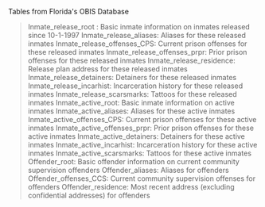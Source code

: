 Tables from Florida's OBIS Database

>Inmate_release_root : Basic inmate information on inmates released since 10-1-1997
Inmate_release_aliases: Aliases for these released inmates
Inmate_release_offenses_CPS: Current prison offenses for these released inmates
Inmate_release_offenses_prpr: Prior prison offenses for these released inmates 
Inmate_release_residence: Release plan address for these released inmates
Inmate_release_detainers: Detainers for these released inmates
Inmate_release_incarhist: Incarceration history for these released inmates
Inmate_release_scarsmarks: Tattoos for these released inmates
Inmate_active_root:  Basic inmate information on active inmates
Inmate_active_aliases: Aliases for these active inmates
Inmate_active_offenses_CPS: Current prison offenses for these active inmates
Inmate_active_offenses_prpr: Prior prison offenses for these active inmates 
Inmate_active_detainers: Detainers for these active inmates
Inmate_active_incarhist: Incarceration history for these active inmates
Inmate_active_scarsmarks: Tattoos for these active inmates
Offender_root: Basic offender information on current community supervision offenders
Offender_aliases: Aliases for offenders
Offender_offenses_CCS: Current community supervision offenses for offenders
Offender_residence: Most recent address (excluding confidential addresses) for offenders

